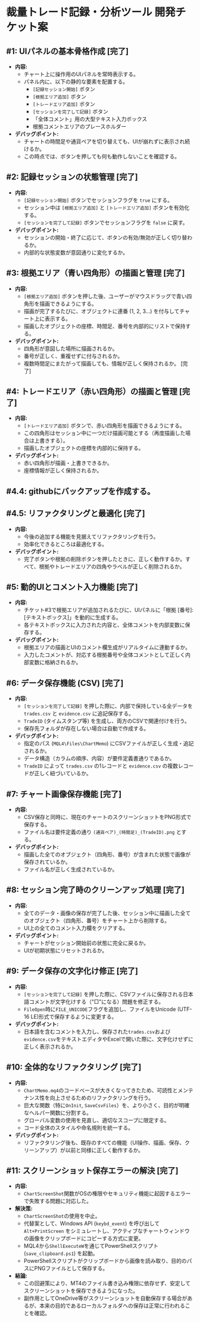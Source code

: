 # 裁量トレード記録・分析ツール 開発チケット案

## #1: UIパネルの基本骨格作成 [完了]
- **内容:**
    - チャート上に操作用のUIパネルを常時表示する。
    - パネル内に、以下の静的な要素を配置する。
        - `[記録セッション開始]` ボタン
        - `[根拠エリア追加]` ボタン
        - `[トレードエリア追加]` ボタン
        - `[セッションを完了して記録]` ボタン
        - 「全体コメント」用の大型テキスト入力ボックス
        - 根拠コメントエリアのプレースホルダー
- **デバッグポイント:**
    - チャートの時間足や通貨ペアを切り替えても、UIが崩れずに表示され続けるか。
    - この時点では、ボタンを押しても何も動作しないことを確認する。

## #2: 記録セッションの状態管理 [完了]
- **内容:**
    - `[記録セッション開始]` ボタンでセッションフラグを `true` にする。
    - セッション中は `[根拠エリア追加]` と `[トレードエリア追加]` ボタンを有効化する。
    - `[セッションを完了して記録]` ボタンでセッションフラグを `false` に戻す。
- **デバッグポイント:**
    - セッションの開始・終了に応じて、ボタンの有効/無効が正しく切り替わるか。
    - 内部的な状態変数が意図通りに変化するか。

## #3: 根拠エリア（青い四角形）の描画と管理 [完了]
- **内容:**
    - `[根拠エリア追加]` ボタンを押した後、ユーザーがマウスドラッグで青い四角形を描画できるようにする。
    - 描画が完了するたびに、オブジェクトに連番 (1, 2, 3...) を付与してチャート上に表示する。
    - 描画したオブジェクトの座標、時間足、番号を内部的にリストで保持する。
- **デバッグポイント:**
    - 四角形が意図した場所に描画されるか。
    - 番号が正しく、重複せずに付与されるか。
    - 複数時間足にまたがって描画しても、情報が正しく保持されるか。 [完了]


## #4: トレードエリア（赤い四角形）の描画と管理 [完了]
- **内容:**
    - `[トレードエリア追加]` ボタンで、赤い四角形を描画できるようにする。
    - この四角形はセッション中に一つだけ描画可能とする（再度描画した場合は上書きする）。
    - 描画したオブジェクトの座標を内部的に保持する。
- **デバッグポイント:**
    - 赤い四角形が描画・上書きできるか。
    - 座標情報が正しく保持されるか。

## #4.4: githubにバックアップを作成する。

## #4.5: リファクタリングと最適化 [完了]
- **内容:**
    - 今後の追加する機能を見据えてリファクタリングを行う。
    - 効率化できるところは最適化する。
- **デバッグポイント:**
    - 完了ボタンや根拠の削除ボタンを押したときに、正しく動作するか。すべて、根拠やトレードエリアの四角やラベルが正しく削除されるか。

## #5: 動的UIとコメント入力機能 [完了]
- **内容:**
    - チケット#3で根拠エリアが追加されるたびに、UIパネルに「根拠 [番号]: [テキストボックス]」を動的に生成する。
    - 各テキストボックスに入力された内容と、全体コメントを内部変数に保存する。
- **デバッグポイント:**
    - 根拠エリアの描画とUIのコメント欄生成がリアルタイムに連動するか。
    - 入力したコメントが、対応する根拠番号や全体コメントとして正しく内部変数に格納されるか。

## #6: データ保存機能 (CSV) [完了]
- **内容:**
    - `[セッションを完了して記録]` を押した際に、内部で保持している全データを `trades.csv` と `evidence.csv` に追記保存する。
    - `TradeID` (タイムスタンプ等) を生成し、両方のCSVで関連付けを行う。
    - 保存先フォルダが存在しない場合は自動で作成する。
- **デバッグポイント:**
    - 指定のパス (`MQL4\Files\ChartMemo`) にCSVファイルが正しく生成・追記されるか。
    - データ構造（カラムの順序、内容）が要件定義書通りであるか。
    - `TradeID` によって `trades.csv` の1レコードと `evidence.csv` の複数レコードが正しく紐づいているか。


## #7: チャート画像保存機能 [完了]
- **内容:**
    - CSV保存と同時に、現在のチャートのスクリーンショットをPNG形式で保存する。
    - ファイル名は要件定義の通り `(通貨ペア)_(時間足)_(TradeID).png` とする。
- **デバッグポイント:**
    - 描画した全てのオブジェクト（四角形、番号）が含まれた状態で画像が保存されているか。
    - ファイル名が正しく生成されているか。

## #8: セッション完了時のクリーンアップ処理 [完了]
- **内容:**
    - 全てのデータ・画像の保存が完了した後、セッション中に描画した全てのオブジェクト（四角形、番号）をチャート上から削除する。
    - UI上の全てのコメント入力欄をクリアする。
- **デバッグポイント:**
    - チャートがセッション開始前の状態に完全に戻るか。
    - UIが初期状態にリセットされるか。

## #9: データ保存の文字化け修正 [完了]
- **内容:**
    - `[セッションを完了して記録]` を押した際に、CSVファイルに保存される日本語コメントが文字化けする（"□"になる）問題を修正する。
    - `FileOpen`時に`FILE_UNICODE`フラグを追加し、ファイルをUnicode (UTF-16 LE)形式で保存するように変更する。
- **デバッグポイント:**
    - 日本語を含むコメントを入力し、保存された`trades.csv`および`evidence.csv`をテキストエディタやExcelで開いた際に、文字化けせずに正しく表示されるか。

## #10: 全体的なリファクタリング [完了]
- **内容:**
    - `ChartMemo.mq4`のコードベースが大きくなってきたため、可読性とメンテナンス性を向上させるためのリファクタリングを行う。
    - 巨大な関数（特に`OnInit`, `SaveCsvFiles`）を、より小さく、目的が明確なヘルパー関数に分割する。
    - グローバル変数の使用を見直し、適切なスコープに限定する。
    - コード全体のスタイルや命名規則を統一する。
- **デバッグポイント:**
    - リファクタリング後も、既存のすべての機能（UI操作、描画、保存、クリーンアップ）が以前と同様に正しく動作するか。

## #11: スクリーンショット保存エラーの解決 [完了]
- **内容:**
    - `ChartScreenShot`関数がOSの権限やセキュリティ機能に起因するエラーで失敗する問題に対応した。
- **解決策:**
    - `ChartScreenShot`の使用を中止。
    - 代替案として、Windows API (`keybd_event`) を呼び出して `Alt+PrintScreen` をシミュレートし、アクティブなチャートウィンドウの画像をクリップボードにコピーする方式に変更。
    - MQL4から`ShellExecuteW`を通じてPowerShellスクリプト (`save_clipboard.ps1`) を起動。
    - PowerShellスクリプトがクリップボードから画像を読み取り、目的のパスにPNGファイルとして保存する。
- **結論:**
    - この回避策により、MT4のファイル書き込み権限に依存せず、安定してスクリーンショットを保存できるようになった。
    - 副作用としてOneDrive等がスクリーンショットを自動保存する場合があるが、本来の目的であるローカルフォルダへの保存は正常に行われることを確認。